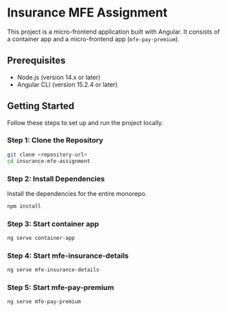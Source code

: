 # Insurance MFE Assignment

This project is a micro-frontend application built with Angular. It consists of a container app and a micro-frontend app (`mfe-pay-premium`).

## Prerequisites

- Node.js (version 14.x or later)
- Angular CLI (version 15.2.4 or later)

## Getting Started

Follow these steps to set up and run the project locally.

### Step 1: Clone the Repository

```sh
git clone <repository-url>
cd insurance-mfe-assignment
```

### Step 2: Install Dependencies
Install the dependencies for the entire monorepo.

```sh
npm install
```

### Step 3: Start container app

```sh
ng serve container-app
```

### Step 4: Start mfe-insurance-details

```sh
ng serve mfe-insurance-details
```

### Step 5: Start mfe-pay-premium
```sh
ng serve mfe-pay-premium
```
